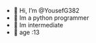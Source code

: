 - 👋 Hi, I’m @YousefG382
- 👀 Im a python programmer
- 🌱 Im intermediate
- 💞️ age :13


<!---
YousefG382/YousefG382 is a ✨ special ✨ repository because its `README.md` (this file) appears on your GitHub profile.
You can click the Preview link to take a look at your changes.
--->
